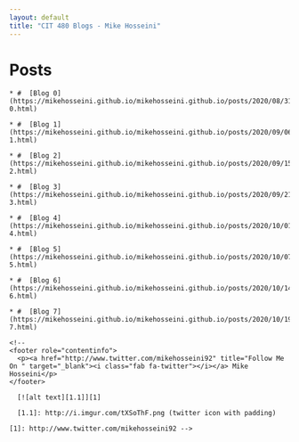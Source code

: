 ```yaml
---
layout: default
title: "CIT 480 Blogs - Mike Hosseini"
---
```

  <h1>Posts</h1>
  
    * #  [Blog 0](https://mikehosseini.github.io/mikehosseini.github.io/posts/2020/08/31/Blog-0.html) 

    * #  [Blog 1](https://mikehosseini.github.io/mikehosseini.github.io/posts/2020/09/06/Blog-1.html)

    * #  [Blog 2](https://mikehosseini.github.io/mikehosseini.github.io/posts/2020/09/15/Blog-2.html)

    * #  [Blog 3](https://mikehosseini.github.io/mikehosseini.github.io/posts/2020/09/21/Blog-3.html)

    * #  [Blog 4](https://mikehosseini.github.io/mikehosseini.github.io/posts/2020/10/01/Blog-4.html)

    * #  [Blog 5](https://mikehosseini.github.io/mikehosseini.github.io/posts/2020/10/07/Blog-5.html)

    * #  [Blog 6](https://mikehosseini.github.io/mikehosseini.github.io/posts/2020/10/14/Blog-6.html)
    
    * #  [Blog 7](https://mikehosseini.github.io/mikehosseini.github.io/posts/2020/10/19/Blog-7.html)

    <!-- 
    <footer role="contentinfo">
      <p><a href="http://www.twitter.com/mikehosseini92" title="Follow Me On " target="_blank"><i class="fab fa-twitter"></i></a> Mike Hosseini</p>
    </footer>

      [![alt text][1.1]][1]

      [1.1]: http://i.imgur.com/tXSoThF.png (twitter icon with padding)

    [1]: http://www.twitter.com/mikehosseini92 -->
